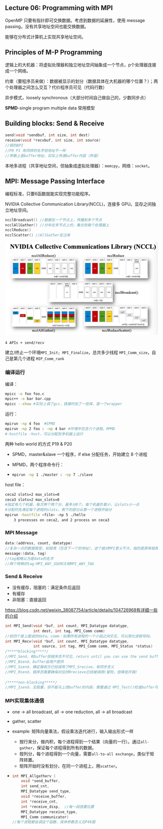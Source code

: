 ## Lecture 06: Programming with MPI

OpenMP 只要有指针即可交换数据。考虑到数据的延展性，使用 message passing，没有共享地址空间也能交换数据。

能够在分布式计算机上实现共享地址空间。

## Principles of M-P Programming

逻辑上的大机器：将虚拟处理器和独立地址空间抽象成一个节点，p个处理器连接成一个网络。

约束（要程序员来做）：数据被显示的划分（数据具体在大机器的哪个位置？）；两个处理器之间怎么交互？代价程序员可见（代码行数）

异步模式，loosely synchronous（大部分时间自己做自己的，少数同步点）

**SPMD**-single program multiple data 常用模型

## Building blocks: Send & Receive

```c++
send(void *sendbuf, int size, int dest)
receive(void *recvbuf, int size, int source)
//假的API
//P0 P1 有同样的名字但地址不一样
//参数上是buffer地址，实际上传递buffer内容（传值）
```

本地多进程（共享地址空间，但抽象成虚拟处理器）：`memcpy`，网络：`socket`。

## MPI: Message Passing Interface

编程标准，只要6函数就能实现完整功能程序。

NVIDIA Collective Communication Library(NCCL)，连接多 GPU。显存之间独立地址空间。

```c
ncclBroadcast() //数据在一个节点上，传播到多个节点
ncclAllGather() //分布在多节点上的，集合到每个处理器上
ncclReduce()
ncclScatter() //AllGather反过来
```

![image-20200314104216154](./typora-user-images/image-20200314104216154.png)

`4 APIs + send/recv`

建立/终止一个环境`MPI_Init; MPI_Finalize`，总共多少线程 `MPI_Comm_size`，自己是第几个进程 `MIP_Comm_rank`

### 编译运行

编译：

```bash
mpicc -o foo foo.c
mpic++ -o bar bar.cpp
mpicc --show #实际上调了gcc，链接时加了一些库，是一个wrapper
```

运行：

```bash
mpirun -np 4 foo  #SPMD
mpirun -np 2 foo : -np 4 bar #环境中包含六个进程，MPMD
#-hostfile -host，可以分配到多机器上运行
```

两种 hello world 的方式 P19 & P20

- SPMD，master&slave 一个程序，if else 分配任务，开始建立 8 个进程

- MPMD，两个程序命令行：

- ```bash
  mpirun -np 1 ./master : -np 7 ./slave
  ```

host file：

```bash
ceca2 slots=2 max_slots=8
ceca3 slots=2 max_slots=8
#指定有几个机器，每次两个两个分，最多分8个。每个机器负载小，让slots小一点
#分配时先满足每个进程的slots，剩下的部分从第一个进程开始分
mpirun -hostfile <file> -np 5 ./hello
	3 processes on ceca2, and 2 process on ceca3
```

### MPI Message

```c
data:(address, count, datatype) 
//复杂一点的数据类型，如链表（包含下一个的地址），这个就对MPI意义不大，指的是原来链表的地址
message:(data, tag)
//tag粗略认为是data的名字
//两个特殊的tag:MPI_ANY_SOURCE和MPI_ANY_TAG
```

### Send & Receive

- 没有缓存，阻塞的：满足条件后返回
- 有缓存
- 非阻塞：直接返回

https://blog.csdn.net/weixin_38087754/article/details/104726968有详细一些的介绍

```c
int MPI_Send(void *buf, int count, MPI_Datatype datatype, 
             int dest, int tag, MPI_Comm comm)
//前四个是上面说的data。comm：如果所有进程的一个小组之间交互，可以简化进程号码。
int MPI_Recv(void *buf, int count, MPI_Datatype datatype, 
             int source, int tag, MPI_Comm comm, MPI_Status *status)
/*****blocking*****/
//MPI_Send，有buffer但程序员不可见，return until you can use the send buffer(blocking)
//MPI_Bsend，buffer由用户提供
//MPI_Ssend，确定接收方已经调用了MPI_Srecive，有同步含义
//MPI_Rsend，程序员需要确保对应的Rrecieve已经被调用(冒险，但降低开销)

/*****non-blocking*****/
//MPI_Isend，无阻塞，但不能马上改buffer的内容，需要通过 MPI_Test()检查buffer可被安全修改/MPI_Wait()
```

### MPI实现集体通信

- one -> all broadcast, all -> one reduction, all -> all broadcast

- gather, scatter

- example: 矩阵向量乘法，假设乘法迭代进行，输入输出形式一样

  - 按行来分，做内积，每个进程得到一个结果（向量的一行）。通过`all-gather`，保证每个进程得到所有的数据。
  - 按列分，每个进程得到一个向量，需要`all-to-all exchange`，类似于矩阵转置。
  - 矩阵开始时没有划分，在同一个进程上，用`scatter`。

- ```c
  int MPI_Allgatherv (
      void *send_buffer,
      int send_cnt,
      MPI_Datatype send_type,
      void *receive_buffer,
      int *receive_cnt,
      int *receive_disp,  //每一段放置位置
      MPI_Datatype receive_type,
      MPI_Comm communicator)
  //每个进程都会调这个函数，具体参数含义见P49图
  ```
